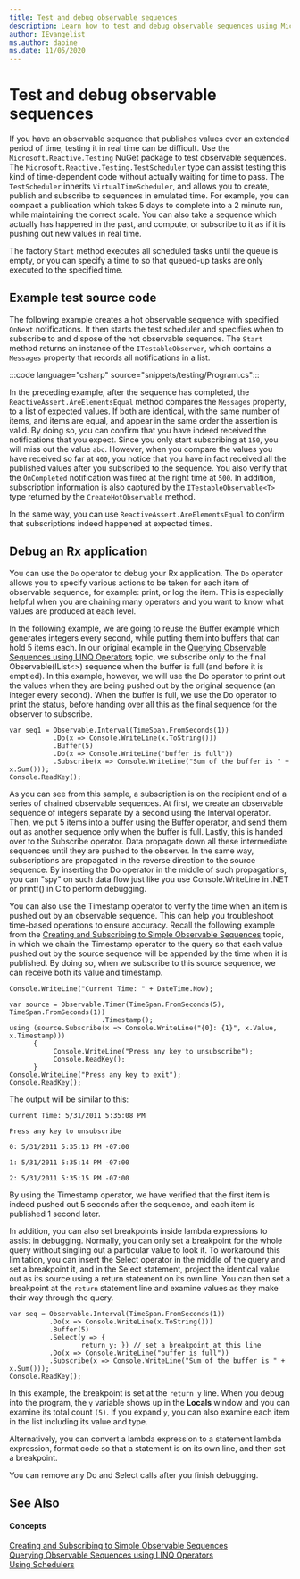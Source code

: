 ```yaml
---
title: Test and debug observable sequences
description: Learn how to test and debug observable sequences using Microsoft.Reactive.Testing package.
author: IEvangelist
ms.author: dapine
ms.date: 11/05/2020
---
```


# Test and debug observable sequences

If you have an observable sequence that publishes values over an extended period of time, testing it in real time can be difficult. Use the `Microsoft.Reactive.Testing` NuGet package to test observable sequences. The `Microsoft.Reactive.Testing.TestScheduler` type can assist testing this kind of time-dependent code without actually waiting for time to pass. The `TestScheduler` inherits `VirtualTimeScheduler`, and allows you to create, publish and subscribe to sequences in emulated time. For example, you can compact a publication which takes 5 days to complete into a 2 minute run, while maintaining the correct scale. You can also take a sequence which actually has happened in the past, and compute, or subscribe to it as if it is pushing out new values in real time.

The factory `Start` method executes all scheduled tasks until the queue is empty, or you can specify a time to so that queued-up tasks are only executed to the specified time.

## Example test source code

The following example creates a hot observable sequence with specified `OnNext` notifications. It then starts the test scheduler and specifies when to subscribe to and dispose of the hot observable sequence. The `Start` method returns an instance of the `ITestableObserver`, which contains a `Messages` property that records all notifications in a list.

:::code language="csharp" source="snippets/testing/Program.cs":::

In the preceding example, after the sequence has completed, the `ReactiveAssert.AreElementsEqual` method compares the `Messages` property, to a list of expected values. If both are identical, with the same number of items, and items are equal, and appear in the same order the assertion is valid. By doing so, you can confirm that you have indeed received the notifications that you expect. Since you only start subscribing at `150`, you will miss out the value `abc`. However, when you compare the values you have received so far at `400`, you notice that you have in fact received all the published values after you subscribed to the sequence. You also verify that the `OnCompleted` notification was fired at the right time at `500`. In addition, subscription information is also captured by the `ITestableObservable<T>` type returned by the `CreateHotObservable` method.

In the same way, you can use `ReactiveAssert.AreElementsEqual` to confirm that subscriptions indeed happened at expected times.

## Debug an Rx application

You can use the `Do` operator to debug your Rx application. The `Do` operator allows you to specify various actions to be taken for each item of observable sequence, for example: print, or log the item. This is especially helpful when you are chaining many operators and you want to know what values are produced at each level.

In the following example, we are going to reuse the Buffer example which generates integers every second, while putting them into buffers that can hold 5 items each. In our original example in the [Querying Observable Sequences using LINQ Operators](hh242983\(v=vs.103\).md) topic, we subscribe only to the final Observable(IList\<\>) sequence when the buffer is full (and before it is emptied). In this example, however, we will use the Do operator to print out the values when they are being pushed out by the original sequence (an integer every second). When the buffer is full, we use the Do operator to print the status, before handing over all this as the final sequence for the observer to subscribe.

    var seq1 = Observable.Interval(TimeSpan.FromSeconds(1))
               .Do(x => Console.WriteLine(x.ToString()))
               .Buffer(5)
               .Do(x => Console.WriteLine("buffer is full"))
               .Subscribe(x => Console.WriteLine("Sum of the buffer is " + x.Sum()));
    Console.ReadKey();

As you can see from this sample, a subscription is on the recipient end of a series of chained observable sequences. At first, we create an observable sequence of integers separate by a second using the Interval operator. Then, we put 5 items into a buffer using the Buffer operator, and send them out as another sequence only when the buffer is full. Lastly, this is handed over to the Subscribe operator. Data propagate down all these intermediate sequences until they are pushed to the observer. In the same way, subscriptions are propagated in the reverse direction to the source sequence. By inserting the Do operator in the middle of such propagations, you can "spy" on such data flow just like you use Console.WriteLine in .NET or printf() in C to perform debugging.

You can also use the Timestamp operator to verify the time when an item is pushed out by an observable sequence. This can help you troubleshoot time-based operations to ensure accuracy. Recall the following example from the [Creating and Subscribing to Simple Observable Sequences](hh242977\(v=vs.103\).md) topic, in which we chain the Timestamp operator to the query so that each value pushed out by the source sequence will be appended by the time when it is published. By doing so, when we subscribe to this source sequence, we can receive both its value and timestamp.

    Console.WriteLine("Current Time: " + DateTime.Now);
    
    var source = Observable.Timer(TimeSpan.FromSeconds(5), TimeSpan.FromSeconds(1))
                           .Timestamp();
    using (source.Subscribe(x => Console.WriteLine("{0}: {1}", x.Value, x.Timestamp)))
          {
               Console.WriteLine("Press any key to unsubscribe");
               Console.ReadKey();
          }
    Console.WriteLine("Press any key to exit");
    Console.ReadKey();

The output will be similar to this:

    Current Time: 5/31/2011 5:35:08 PM

    Press any key to unsubscribe

    0: 5/31/2011 5:35:13 PM -07:00

    1: 5/31/2011 5:35:14 PM -07:00

    2: 5/31/2011 5:35:15 PM -07:00

By using the Timestamp operator, we have verified that the first item is indeed pushed out 5 seconds after the sequence, and each item is published 1 second later.

In addition, you can also set breakpoints inside lambda expressions to assist in debugging. Normally, you can only set a breakpoint for the whole query without singling out a particular value to look it. To workaround this limitation, you can insert the Select operator in the middle of the query and set a breakpoint it, and in the Select statement, project the identical value out as its source using a return statement on its own line. You can then set a breakpoint at the `return` statement line and examine values as they make their way through the query.

    var seq = Observable.Interval(TimeSpan.FromSeconds(1))
              .Do(x => Console.WriteLine(x.ToString()))
              .Buffer(5)
              .Select(y => { 
                      return y; }) // set a breakpoint at this line
              .Do(x => Console.WriteLine("buffer is full"))
              .Subscribe(x => Console.WriteLine("Sum of the buffer is " + x.Sum()));
    Console.ReadKey();

In this example, the breakpoint is set at the `return y` line. When you debug into the program, the `y` variable shows up in the **Locals** window and you can examine its total count `(5)`. If you expand `y`, you can also examine each item in the list including its value and type.

Alternatively, you can convert a lambda expression to a statement lambda expression, format code so that a statement is on its own line, and then set a breakpoint.

You can remove any Do and Select calls after you finish debugging.

## See Also

#### Concepts

[Creating and Subscribing to Simple Observable Sequences](hh242977\(v=vs.103\).md)  
[Querying Observable Sequences using LINQ Operators](hh242983\(v=vs.103\).md)  
[Using Schedulers](hh242963\(v=vs.103\).md)
